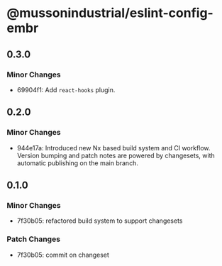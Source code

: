 # @mussonindustrial/eslint-config-embr

## 0.3.0

### Minor Changes

- 69904f1: Add `react-hooks` plugin.

## 0.2.0

### Minor Changes

- 944e17a: Introduced new Nx based build system and CI workflow. Version bumping and patch notes are powered by changesets, with automatic publishing on the main branch.

## 0.1.0

### Minor Changes

- 7f30b05: refactored build system to support changesets

### Patch Changes

- 7f30b05: commit on changeset
